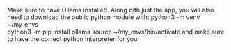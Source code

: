 Make sure to have Ollama installed. Along qith just the app, you will also need to download the public python module with:
python3 -m venv ~/my_envs                                                 
python3 -m pip install ollama
source ~/my_envs/bin/activate
and make sure to have the correct python interpreter for you
